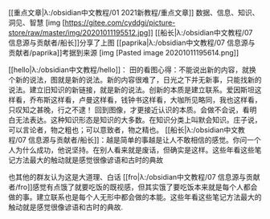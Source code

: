 [[重点文章|λ:/obsidian中文教程/01 2021新教程/重点文章]]
数据、信息、知识、洞见、智慧
[img [https://gitee.com/cyddgi/picture-store/raw/master/img/20201011195512.jpg]]
[[船长|λ:/obsidian中文教程/07 信息源与贡献者/船长]]分享了上图
[[paprika|λ:/obsidian中文教程/07 信息源与贡献者/paprika]]考据到来源
[img [Pasted image 20201011195614.png]]

[[hello|λ:/obsidian中文教程/hello]]：
田的看图心得：不能说出新的内容，就换个新的说法，图就是新的说法。新的内容很难了，日光之下并无新事，只能找新的说法。建立旧知识的新链接，就是新的说法。创新的本质是建立联系。爱因斯坦这样看，乔布斯这样看，卢曼这样看，钱钟书这样看，大咖所见略同，我也这样看，只叹知之甚晚，行之不逮！
回到图像，才更接近认识的本质。会做不会说，看明白无法表达。这种知识形态是知识的大多数。在知识分类上叫默会知识。庄子说，可以言论者，物之粗也；可以意致者，物之精也。
[[船长|λ:/obsidian中文教程/07 信息源与贡献者/船长]]：越是简单的事越是让人不敢相信的感觉。你问一个人为什么成功，他说坚持。在别人看来就是废话，但确实是这样。这些年看这些笔记方法最大的触动就是感觉很像谚语和古时的典故

也其他的群友认为这是大道理、白话
[[fro|λ:/obsidian中文教程/07 信息源与贡献者/fro]]感觉有点饿了就要吃饭的既视感，但其实饿了要吃饭本来就是每个人都会做的事。建立联系也是每个人无形中都会做的本能。这些年看这些笔记方法最大的触动就是感觉很像谚语和古时的典故.